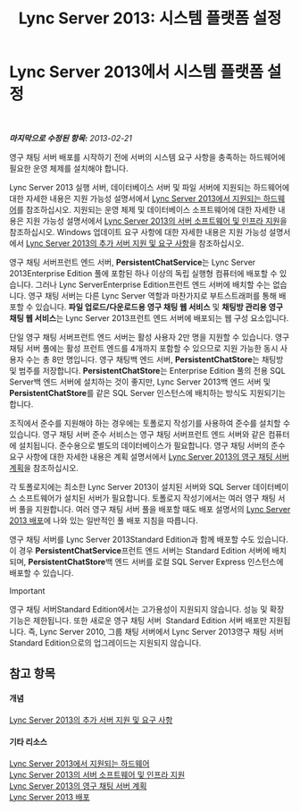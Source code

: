 ﻿---
title: 'Lync Server 2013: 시스템 플랫폼 설정'
TOCTitle: 시스템 플랫폼 설정
ms:assetid: 2e72e49d-2737-4b5b-8c0a-60f6ecb15bf1
ms:mtpsurl: https://technet.microsoft.com/ko-kr/library/JJ204783(v=OCS.15)
ms:contentKeyID: 49303186
ms.date: 08/10/2015
mtps_version: v=OCS.15
ms.translationtype: HT
---

# Lync Server 2013에서 시스템 플랫폼 설정

 

_**마지막으로 수정된 항목:** 2013-02-21_

영구 채팅 서버 배포를 시작하기 전에 서버의 시스템 요구 사항을 충족하는 하드웨어에 필요한 운영 체제를 설치해야 합니다.

Lync Server 2013 실행 서버, 데이터베이스 서버 및 파일 서버에 지원되는 하드웨어에 대한 자세한 내용은 지원 가능성 설명서에서 [Lync Server 2013에서 지원되는 하드웨어](lync-server-2013-supported-hardware.md)를 참조하십시오. 지원되는 운영 체제 및 데이터베이스 소프트웨어에 대한 자세한 내용은 지원 가능성 설명서에서 [Lync Server 2013의 서버 소프트웨어 및 인프라 지원](lync-server-2013-server-software-and-infrastructure-support.md)을 참조하십시오. Windows 업데이트 요구 사항에 대한 자세한 내용은 지원 가능성 설명서에서 [Lync Server 2013의 추가 서버 지원 및 요구 사항](lync-server-2013-additional-server-support-and-requirements.md)을 참조하십시오.

영구 채팅 서버프런트 엔드 서버, **PersistentChatService**는 Lync Server 2013Enterprise Edition 풀에 포함된 하나 이상의 독립 실행형 컴퓨터에 배포할 수 있습니다. 그러나 Lync ServerEnterprise Edition프런트 엔드 서버에 배치할 수는 없습니다. 영구 채팅 서버는 다른 Lync Server 역할과 마찬가지로 부트스트래퍼를 통해 배포할 수 있습니다. **파일 업로드/다운로드용 영구 채팅 웹 서비스** 및 **채팅방 관리용 영구 채팅 웹 서비스**는 Lync Server 2013프런트 엔드 서버에 배포되는 웹 구성 요소입니다.

단일 영구 채팅 서버프런트 엔드 서버는 활성 사용자 2만 명을 지원할 수 있습니다. 영구 채팅 서버 풀에는 활성 프런트 엔드를 4개까지 포함할 수 있으므로 지원 가능한 동시 사용자 수는 총 8만 명입니다. 영구 채팅백 엔드 서버, **PersistentChatStore**는 채팅방 및 범주를 저장합니다. **PersistentChatStore**는 Enterprise Edition 풀의 전용 SQL Server백 엔드 서버에 설치하는 것이 좋지만, Lync Server 2013백 엔드 서버 및 **PersistentChatStore**를 같은 SQL Server 인스턴스에 배치하는 방식도 지원되기는 합니다.

조직에서 준수를 지원해야 하는 경우에는 토폴로지 작성기를 사용하여 준수를 설치할 수 있습니다. 영구 채팅 서버 준수 서비스는 영구 채팅 서버프런트 엔드 서버와 같은 컴퓨터에 설치됩니다. 준수용으로 별도의 데이터베이스가 필요합니다. 영구 채팅 서버의 준수 요구 사항에 대한 자세한 내용은 계획 설명서에서 [Lync Server 2013의 영구 채팅 서버 계획](lync-server-2013-planning-for-persistent-chat-server.md)을 참조하십시오.

각 토폴로지에는 최소한 Lync Server 2013이 설치된 서버와 SQL Server 데이터베이스 소프트웨어가 설치된 서버가 필요합니다. 토폴로지 작성기에서는 여러 영구 채팅 서버 풀을 지원합니다. 여러 영구 채팅 서버 풀을 배포할 때도 배포 설명서의 [Lync Server 2013 배포](lync-server-2013-deploying-lync-server.md)에 나와 있는 일반적인 풀 배포 지침을 따릅니다.

영구 채팅 서버를 Lync Server 2013Standard Edition과 함께 배포할 수도 있습니다. 이 경우 **PersistentChatService**프런트 엔드 서버는 Standard Edition 서버에 배치되며, **PersistentChatStore**백 엔드 서버를 로컬 SQL Server Express 인스턴스에 배포할 수 있습니다.


> [!IMPORTANT]
> 영구 채팅 서버Standard Edition에서는 고가용성이 지원되지 않습니다. 성능 및 확장 기능은 제한됩니다. 또한 새로운 영구 채팅 서버&nbsp; Standard Edition 서버 배포만 지원됩니다. 즉, Lync Server 2010, 그룹 채팅 서버에서 Lync Server 2013영구 채팅 서버Standard Edition으로의 업그레이드는 지원되지 않습니다.



## 참고 항목

#### 개념

[Lync Server 2013의 추가 서버 지원 및 요구 사항](lync-server-2013-additional-server-support-and-requirements.md)  

#### 기타 리소스

[Lync Server 2013에서 지원되는 하드웨어](lync-server-2013-supported-hardware.md)  
[Lync Server 2013의 서버 소프트웨어 및 인프라 지원](lync-server-2013-server-software-and-infrastructure-support.md)  
[Lync Server 2013의 영구 채팅 서버 계획](lync-server-2013-planning-for-persistent-chat-server.md)  
[Lync Server 2013 배포](lync-server-2013-deploying-lync-server.md)

